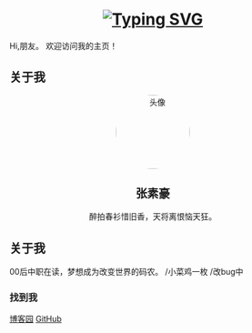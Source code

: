 <h1 align="center">
<a href="https://git.io/typing-svg"><img src="https://readme-typing-svg.demolab.com?font=Fira+Code&pause=1000&center=%E7%9C%9F&vCenter=%E7%9C%9F&repeat=%E5%81%87&width=435&lines=System.out.print(%22Hello+World!%22);%E4%BD%A0%E5%A5%BD+%E4%B8%96%E7%95%8C%EF%BC%81" alt="Typing SVG" /></a>
</h1>

Hi,朋友。
欢迎访问我的主页！

## 关于我

<div class="top" style="text-align: center;">
    <img style="width: 130px; height: 130px; border-radius: 50%;" src="http://q2.qlogo.cn/headimg_dl?dst_uin=2544728048&spec=100" alt="头像">
    <h2 style="font-size: 20px;">张素豪</h2>
    醉拍春衫惜旧香，天将离恨恼天狂。
</div>

## 关于我
00后中职在读，梦想成为改变世界的码农。
/小菜鸡一枚
/改bug中

### 找到我
[博客园](https://www.cnblogs.com/zsuh) [GitHub](https://github.com/zsuh)
